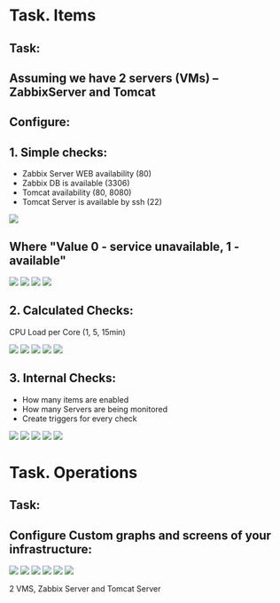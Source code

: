 # Task. Items #

## Task: ##

## Assuming we have 2 servers (VMs) – ZabbixServer and Tomcat ##

## Configure: ##

## 1. Simple checks: ##

* Zabbix Server WEB availability (80)
* Zabbix DB is available (3306)
* Tomcat availability (80, 8080)
* Tomcat Server is available by ssh (22)

<img src="pictures/Screenshot from 2017-07-26 16-57-27.png">

## Where "Value 0 - service unavailable, 1 - available" ##

<img src="pictures/Screenshot from 2017-07-26 16-58-08.png">

<img src="pictures/Screenshot from 2017-07-26 16-01-54.png">

<img src="pictures/Screenshot from 2017-07-26 16-13-51.png">

<img src="pictures/Screenshot from 2017-07-26 16-16-08.png">

## 2. Calculated Checks: ##

CPU Load per Core (1, 5, 15min)

<img src="pictures/Screenshot from 2017-07-26 17-47-40.png">

<img src="pictures/Screenshot from 2017-07-26 17-53-02.png">

<img src="pictures/Screenshot from 2017-07-26 17-53-10.png">

<img src="pictures/Screenshot from 2017-07-26 17-52-33.png">

<img src="pictures/Screenshot from 2017-07-26 17-48-23.png">

## 3. Internal Checks: ##

* How many items are enabled
* How many Servers are being monitored
* Create triggers for every check

<img src="pictures/Screenshot from 2017-07-26 18-06-59.png">

<img src="pictures/Screenshot from 2017-07-26 18-06-37.png">

<img src="pictures/Screenshot from 2017-07-26 18-10-37.png">

<img src="pictures/Screenshot from 2017-07-26 18-12-38.png">

<img src="pictures/Screenshot from 2017-07-26 18-12-48.png">

# Task. Operations #

## Task: ##

## Configure Custom graphs and screens of your infrastructure: ##

<img src="pictures/Screenshot from 2017-07-26 18-30-30.png">

<img src="pictures/Screenshot from 2017-07-26 18-40-58.png">

<img src="pictures/Screenshot from 2017-07-26 18-41-06.png">

<img src="pictures/Screenshot from 2017-07-26 18-49-00.png">

<img src="pictures/Screenshot from 2017-07-26 18-49-00.png">

<img src="pictures/Screenshot from 2017-07-26 18-53-02.png">


2 VMS, Zabbix Server and Tomcat Server